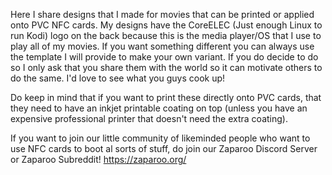 Here I share designs that I made for movies that can be printed or applied onto PVC NFC cards.
My designs have the CoreELEC (Just enough Linux to run Kodi) logo on the back because this is the media player/OS that I use to play all of my movies. If you want something different you can always use the template I will provide to make your own variant. If you do decide to do so I only ask that you share them with the world so it can motivate others to do the same. I'd love to see what you guys cook up!

Do keep in mind that if you want to print these directly onto PVC cards, that they need to have an inkjet printable coating on top (unless you have an expensive professional printer that doesn't need the extra coating).

If you want to join our little community of likeminded people who want to use NFC cards to boot al sorts of stuff, do join our Zaparoo Discord Server or Zaparoo Subreddit! https://zaparoo.org/ 
